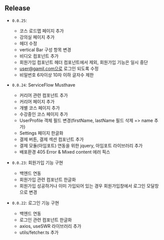 ## Release
- `0.0.25`:
    - 코스 로드맵 페이지 추가
    - 강의실 페이지 추가
    - 헤더 수정
    - vertical Bar 구성 항목 변경
    - 비디오 컴포넌트 추가
    - 회원가입 컴포넌트 헤더 컴포넌트에서 제외, 회원가입 기능은 일시 중단
    - user@gamil.com으로 로그인 되도록 수정
    - 비밀번호 6자이상 10자 이하 글자수 제한
    
- `0.0.24`: ServiceFlow Musthave
    - 커리어 관련 컴포넌트 추가
    - 커리어 페이지 추가
    - 개별 코스 페이지 추가
    - 수강중인 코스 페이지 추가
    - UserProfile 객체 필드 변경(firstName, lastName 필드 삭제 => name 추가)
    - Settings 페이지 한글화
    - 결제 버튼, 결제 섹션 컴포넌트 추가
    - 결제 모듈(아임포트) 연동을 위한 jquery, 아임포트 라이브러리 추가
    - 배포환경 405 Error & Mixed content 에러 픽스

- `0.0.23`: 회원가입 기능 구현
    - 백엔드 연동
    - 회원가입 관련 컴포넌트 한글화
    - 회원가입 성공하거나 이미 가입되어 있는 경우 회원가입창에서 로그인 모달창으로 변경

- `0.0.22`: 로그인 기능 구현
    - 백엔드 연동
    - 로그인 관련 컴포넌트 한글화
    - axios, useSWR 라이브러리 추가
    - utils/fetcher.ts 추가